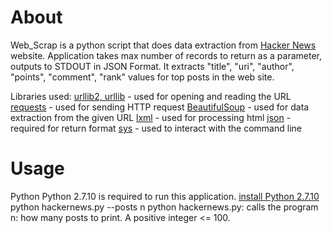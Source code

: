 # About
Web_Scrap is a python script that does data extraction from [Hacker News](https://news.ycombinator.com/news?p=2) website.
Application takes max number of records to return as a parameter, outputs to STDOUT in JSON Format.
It extracts "title", "uri", "author", "points", "comment", "rank" values for top posts in the web site.

Libraries used:
[urllib2, urllib](https://docs.python.org/3/library/urllib.html) - used for opening and reading the URL
[requests](http://docs.python-requests.org/en/master/)  - used for sending HTTP request
[BeautifulSoup](https://www.crummy.com/software/BeautifulSoup/bs4/doc/) - used for data extraction from the given URL
[lxml](https://lxml.de/)  - used for processing html
[json](https://docs.python.org/2/library/json.html) - required for return format
[sys](https://docs.python.org/2/library/sys.html) - used to interact with the command line

# Usage
Python Python 2.7.10 is required to run this application. [install Python 2.7.10 ](https://www.python.org/downloads/release/python-2710/")
python hackernews.py --posts n
python hackernews.py: calls the program n: how many posts to print. A positive integer <= 100.
